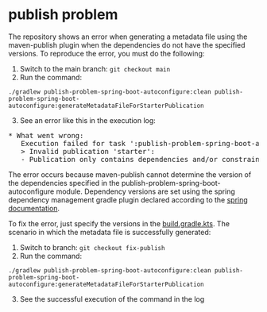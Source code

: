 # publish problem

The repository shows an error when generating a metadata file using the maven-publish plugin when the dependencies 
do not have the specified versions.
To reproduce the error, you must do the following:
1. Switch to the main branch: `git checkout main`
2. Run the command:
```shell
./gradlew publish-problem-spring-boot-autoconfigure:clean publish-problem-spring-boot-autoconfigure:generateMetadataFileForStarterPublication
```
3. See an error like this in the execution log:
<pre>
* What went wrong:
   Execution failed for task ':publish-problem-spring-boot-autoconfigure:generateMetadataFileForStarterPublication'.
   > Invalid publication 'starter':
   - Publication only contains dependencies and/or constraints without a version. You need to add minimal version information, publish resolved versions (For more on this, please refer to https://docs.gradle.org/8.6/userguide/publishing_maven.html#publishing_maven:resolved_dependencies in the Gradle documentation.) or reference a platform (For more platforms, please refer to https://docs.gradle.org/8.6/userguide/platforms.html in the Gradle documentation.)
</pre>
The error occurs because maven-publish cannot determine the version of the dependencies specified in 
the publish-problem-spring-boot-autoconfigure module. Dependency versions are set using the
spring dependency management gradle plugin declared according to the [spring documentation](https://docs.spring.io/spring-boot/docs/current/gradle-plugin/reference/htmlsingle/#managing-dependencies.dependency-management-plugin.using-in-isolation).

To fix the error, just specify the versions in the [build.gradle.kts](publish-problem-spring-boot-autoconfigure/build.gradle.kts).
The scenario in which the metadata file is successfully generated:
1. Switch to branch: `git checkout fix-publish`
2. Run the command: 
```shell
./gradlew publish-problem-spring-boot-autoconfigure:clean publish-problem-spring-boot-autoconfigure:generateMetadataFileForStarterPublication
```
3. See the successful execution of the command in the log